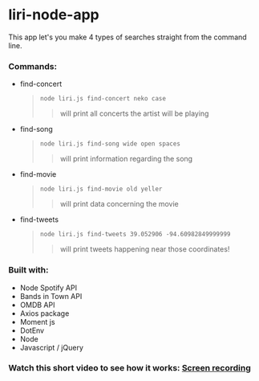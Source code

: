 # liri-node-app
This app let's you make 4 types of searches straight from the command line. 

### Commands:
* find-concert
    > `node liri.js find-concert neko case` 
    >> will print all concerts the artist will be playing
* find-song
    > `node liri.js find-song wide open spaces` 
    >> will print information regarding the song
* find-movie
    > `node liri.js find-movie old yeller` 
    >> will print data concerning the movie
* find-tweets
    > `node liri.js find-tweets 39.052906 -94.60982849999999` 
    >> will print tweets happening near those coordinates!

### Built with:
* Node Spotify API
* Bands in Town API
* OMDB API
* Axios package
* Moment js
* DotEnv
* Node
* Javascript / jQuery

### Watch this short video to see how it works: [Screen recording](https://youtu.be/upfLsDr5vj0)